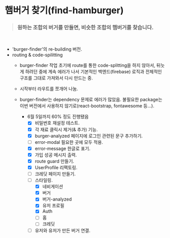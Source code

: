 # 햄버거 찾기(find-hamburger)

  ><h3>원하는 조합의 버거를 만들면, 비슷한 조합의 햄버거를 찾습니다.

<br>

* 'burger-finder'의 re-building 버전.
* routing & code-spilitting
  * burger-finder 작업 초기에 route를 통한 code-splitting을 하지 않아서, 뒤늣게 하려던 중에 계속 에러가 나서 기본적인 백엔드(firebase) 로직과 전체적인 구조를 그대로 가져와서 다시 만드는 중.
  * 시작부터 라우트를 쪼개어 나눔.
  * burger-finder는 dependency 문제로 에러가 많았음. 불필요한 package는 이번 버전에서 사용하지 않기로(react-bootstrap, fontawesome 등...).
    
    * 6월 5일까지 60% 정도 진행됐음
      - [x] 비밀번호 재설정 테스트.
      - [x] 각 재료 클릭시 제거(& 추가) 기능.
      - [x] burger-analyzed 페이지에 로그인 관련된 문구 추가하기.
      - [ ] error-modal 필요한 곳에 모두 적용.
      - [x] error-message 한글로 표기.
      - [x] 가입 성공 메시지 출력.
      - [x] route guard 만들기.
      - [x] UserProfile 리팩토링.
      - [ ] 크레딧 페이지 만들기.
      - [ ] 스타일링.
        - [x] 네비게이션
        - [x] 버거
        - [x] 버거-analyzed
        - [x] 유저 프로필
        - [x] Auth
        - [ ] 홈
        - [ ] 크레딧
      - [ ] 유저와 유저가 만든 버거 연결.